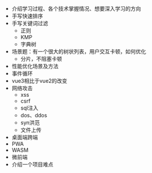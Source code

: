 - 介绍学习过程、各个技术掌握情况、想要深入学习的方向
- 手写快速排序
- 手写关键词过滤
  - 正则
  - KMP
  - 字典树
- 场景题：有一个很大的树状列表，用户交互卡顿，如何优化
  - 分片，不阻塞卡顿
- 性能优化场景及方法
- 事件循环
- vue3相比于vue2的改变
- 网络攻击
  - xss
  - csrf
  - sql注入
  - dos、ddos
  - syn洪范
  - 文件上传
- 桌面端跨端
- PWA
- WASM
- 微前端
- 介绍一个项目难点